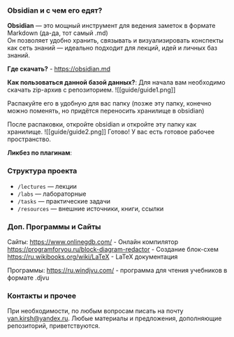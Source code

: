 ### Obsidian и с чем его едят?
**Obsidian** — это мощный инструмент для ведения заметок в формате Markdown (да-да, тот самый .md)  
Он позволяет удобно хранить, связывать и визуализировать конспекты как сеть знаний — идеально подходит для лекций, идей и личных баз знаний.

**Где скачать?** - https://obsidian.md

**Как пользоваться данной базой данных?**:
Для начала вам необходимо скачать zip-архив с репозиторием.
![[guide/guide1.png]]

Распакуйте его в удобную для вас папку (позже эту папку, конечно можно поменять, но придётся переносить хранилище в obsidian)

После распаковки, откройте obsidian и откройте эту папку как хранилище.
![[guide/guide2.png]]
Готово! У вас есть готовое рабочее пространство.

**Ликбез по плагинам**:
### Структура проекта
- `/lectures` — лекции
- `/labs` — лабораторные
- `/tasks` — практические задачи
- `/resources` — внешние источники, книги, ссылки

### Доп. Программы и Сайты
Сайты:
	https://www.onlinegdb.com/ - Онлайн компилятор
	https://programforyou.ru/block-diagram-redactor - Создание блок-схем
	https://ru.wikibooks.org/wiki/LaTeX - LaTeX документация
	
Программы:
	https://ru.windjvu.com/ - программа для чтения учебников в формате .djvu



### Контакты и прочее
При необходимости, по любым вопросам писать на почту yan.kirsh@yandex.ru. Любые материалы и предложения, дополняющие репозиторий, приветствуются.
